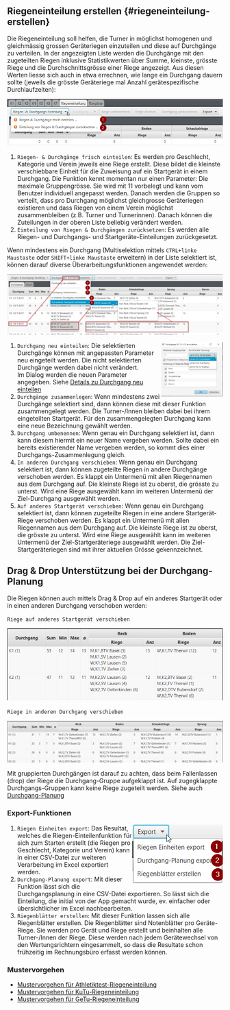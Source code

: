 ## Riegeneinteilung erstellen {#riegeneinteilung-erstellen}

Die Riegeneinteilung soll helfen, die Turner in möglichst homogenen und gleichmässig grossen Geräteriegen einzuteilen und diese auf Durchgänge zu verteilen. In der angezeigten Liste werden die Durchgänge mit den zugeteilten Riegen inklusive Statistikwerten über Summe, kleinste, grösste Riege und die Durchschnittsgrösse einer Riege angezeigt. Aus diesen Werten liesse sich auch in etwa errechnen, wie lange ein Durchgang dauern sollte (jeweils die grösste Geräteriege mal Anzahl gerätespezifische Durchlaufzeiten):

![](/assets/suggest-riegen-planning.png)

1.  `Riegen- & Durchgänge frisch einteilen`: Es werden pro Geschlecht, Kategorie und Verein jeweils eine Riege erstellt. Diese bildet die kleinste verschiebbare Einheit für die Zuweisung auf ein Startgerät in einem Durchgang. Die Funktion kennt momentan nur einen Parameter: Die maximale Gruppengrösse. Sie wird mit 11 vorbelegt und kann vom Benutzer individuell angepasst werden. Danach werden die Gruppen so verteilt, dass pro Durchgang möglichst gleichgrosse Geräteriegen existieren und dass Riegen von einem Verein möglichst zusammenbleiben (z.B. Turner und Turnerinnen). Danach können die Zuteilungen in der oberen Liste beliebig verändert werden.
2.  `Einteilung von Riegen & Durchgängen zurücksetzen`: Es werden alle Riegen- und Durchgangs- und Startgeräte-Einteilungen zurückgesetzt.

Wenn mindestens ein Durchgang (Multiselektion mittels `CTRL+linke Maustaste` oder `SHIFT+linke Maustaste` erweitern) in der Liste selektiert ist, können darauf diverse Überarbeitungsfunktionen angewendet werden:

![](/assets/edit-riegen-planning.png)

1.  <img align="right" src="../assets/durchgang-partiell-neuverteilen.png" width="30%">`Durchgang neu einteilen`: Die selektierten Durchgänge können mit angepassten Parameter neu eingeteilt werden. 
    Die nicht selektierten Durchgänge werden dabei nicht verändert.<br/>
    Im Dialog werden die neuen Parameter angegeben. Siehe [Details zu Durchgang neu einteilen](./durchgang-neu-einteilen.md)
2.  `Durchgänge zusammenlegen`: Wenn mindestens zwei Durchgänge selektiert sind, dann können diese mit dieser Funktion zusammengelegt werden. Die Turner-/Innen bleiben dabei bei ihrem eingeteilten Startgerät. Für den zusammengelegten Durchgang kann eine neue Bezeichnung gewählt werden.
3.  `Durchgang umbenennen`: Wenn genau ein Durchgang selektiert ist, dann kann diesem hiermit ein neuer Name vergeben werden. Sollte dabei ein bereits existierender Name vergeben werden, so kommt dies einer Durchgangs-Zusammenlegung gleich.
4.  `In anderen Durchgang verschieben`: Wenn genau ein Durchgang selektiert ist, dann können zugeteilte Riegen in andere Durchgänge verschoben werden. Es klappt ein Untermenü mit allen Riegennamen aus dem Durchgang auf. Die kleinste Riege ist zu oberst, die grösste zu unterst. Wird eine Riege ausgewählt kann im weiteren Untermenü der Ziel-Durchgang ausgewählt werden.
5.  `Auf anderes Startgerät verschieben`: Wenn genau ein Durchgang selektiert ist, dann können zugeteilte Riegen in eine andere Startgerät-Riege verschoben werden. Es klappt ein Untermenü mit allen Riegennamen aus dem Durchgang auf. Die kleinste Riege ist zu oberst, die grösste zu unterst. Wird eine Riege ausgewählt kann im weiteren Untermenü der Ziel-Startgeräteriege ausgewählt werden. Die Ziel-Startgeräteriegen sind mit ihrer aktuellen Grösse gekennzeichnet.


## Drag & Drop Unterstützung bei der Durchgang-Planung

Die Riegen können auch mittels Drag & Drop auf ein anderes Startgerät oder in einen anderen Durchgang verschoben werden:

`Riege auf anderes Startgerät verschieben`

![Riegen & Durchgänge Einteilung nachbearbeiten](/assets/drag-drop-startgeraetriege.gif)

`Riege in anderen Durchgang verschieben`

![Riegen & Durchgänge Einteilung nachbearbeiten](/assets/drag-drop-durchg.gif)

Mit gruppierten Durchgängen ist darauf zu achten, dass beim Fallenlassen (drop) der Riege die Durchgang-Gruppe aufgeklappt ist. Auf zugegklappte Durchgangs-Gruppen kann keine Riege zugeteilt werden.
Siehe auch [Durchgang-Planung](durchgang-planung.md)

### Export-Funktionen
<img align="right" src="../assets/riegen-export-funktionen.png">

1.  `Riegen Einheiten export`: Das Resultat, welches die Riegen-Einteilenfunktion für sich zum Starten erstellt (die Riegen pro Geschlecht, Kategorie und Verein) kann in einer CSV-Datei zur weiteren Verarbeitung im Excel exportiert werden.
2.  `Durchgang-Planung export`: Mit dieser Funktion lässt sich die Durchgangsplanung in eine CSV-Datei exportieren. So lässt sich die Einteilung, die initial von der App gemacht wurde, ev. einfacher oder übersichtlicher im Excel nachbearbeiten.
3.  `Riegenblätter erstellen`: Mit dieser Funktion lassen sich alle Riegenblätter erstellen. Die Riegenblätter sind Notenblätter pro Geräte-Riege. Sie werden pro Gerät und Riege erstellt und beinhalten alle Turner-/Innen der Riege. Diese werden nach jedem Gerätewechsel von den Wertungsrichtern eingesammelt, so dass die Resultate schon frühzeitig im Rechnungsbüro erfasst werden können.

### Mustervorgehen

* [Mustervorgehen für Athletiktest-Riegeneinteilung](/wettkampf-vorbereitung/riegeneinteilung_erstellen_mustervorgehen_att.md)
* [Mustervorgehen für KuTu-Riegeneinteilung](/wettkampf-vorbereitung/riegeneinteilung_erstellen_mustervorgehen_kutu.md)
* [Mustervorgehen für GeTu-Riegeneinteilung](/wettkampf-vorbereitung/riegeneinteilung_erstellen_mustervorgehen_getu.md)
